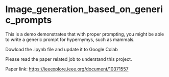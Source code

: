 # Image_generation_based_on_generic_prompts
This is a demo demonstrates that with proper prompting, you might be able to write a generic prompt for hypernymys, such as mammals.  

Dowload the .ipynb file and update it to Google Colab

Please read the paper related job to understand this project.

Paper link: https://ieeexplore.ieee.org/document/10371557
